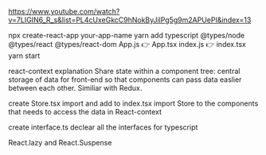 https://www.youtube.com/watch?v=7LIGIN6_R_s&list=PL4cUxeGkcC9hNokByJilPg5g9m2APUePI&index=13

npx create-react-app your-app-name
yarn add typescript @types/node @types/react @types/react-dom
App.js 👉 App.tsx
index.js 👉 index.tsx
yarn start

react-context explanation
Share state within a component tree:
central storage of data for front-end so that components can pass data easlier between each other. Similiar with Redux.

create Store.tsx
import and add <StoreProvider> to index.tsx
import Store to the components that needs to access the data in React-context

create interface.ts
declear all the interfaces for typescript

React.lazy and React.Suspense
